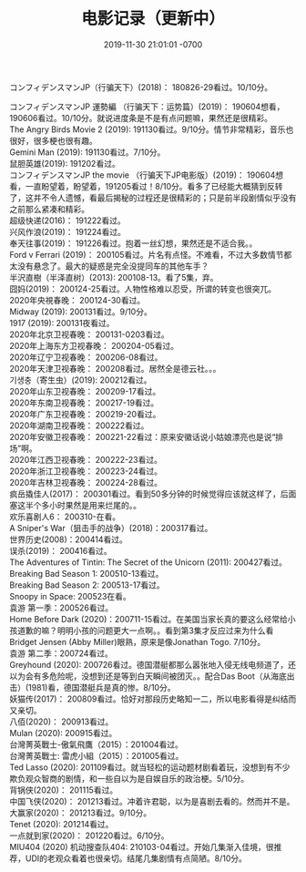 ﻿---
layout: post
title:  "电影记录（更新中）"
date:   2019-11-30 21:01:01 -0700
categories: reviews
---
コンフィデンスマンJP（行骗天下）(2018)： 180826-29看过。10/10分。  
  
コンフィデンスマンJP 運勢編  （行骗天下：运势篇）(2019)： 190604想看，190606看过。10/10分。就说进度条是不是有点问题嘛，果然还是很精彩。   
The Angry Birds Movie 2 (2019): 191130看过。9/10分。情节非常精彩，音乐也很好，很多梗也很有趣。  
Gemini Man (2019): 191130看过。7/10分。  
鼠胆英雄(2019): 191202看过。   
コンフィデンスマンJP the movie （行骗天下JP电影版）(2019)： 190604想看，一直盼望着，盼望着，191205看过！8/10分。看多了已经能大概猜到反转了，这并不令人遗憾，看最后揭秘的过程还是很精彩的；只是前半段剧情似乎没有之前那么紧凑和精彩。  
超级快递(2016)： 191222看过。  
兴风作浪(2019)： 191224看过。  
奉天往事(2019)： 191226看过。抱着一丝幻想，果然还是不适合我。。  
Ford v Ferrari (2019)： 200105看过。片名有点怪。不难看，不过大多数情节都太没有悬念了。最大的疑惑是完全没提同车的其他车手？  
半沢直樹（半泽直树）(2013): 200108-13。看了5集，弃。  
囧妈(2019)： 200124-25看过。人物性格难以忍受，所谓的转变也很突兀。  
2020年央視春晚： 200124-30看过。  
Midway (2019): 200131看过。9/10分。  
1917 (2019): 200131夜看过。  
2020年北京卫视春晚： 200131-0203看过。  
2020年上海东方卫视春晚： 200204-05看过。  
2020年辽宁卫视春晚： 200206-08看过。  
2020年天津卫视春晚： 200208看过。居然全是德云社。。。  
기생충（寄生虫）(2019): 200212看过。  
2020年山东卫视春晚： 200209-17看过。  
2020年东南卫视春晚： 200217-19看过。  
2020年广东卫视春晚： 200219-20看过。  
2020年湖南卫视春晚： 200222看过。  
2020年安徽卫视春晚： 200221-22看过：原来安徽话说小姑娘漂亮也是说“排场”啊。  
2020年江西卫视春晚： 200222-23看过。  
2020年浙江卫视春晚： 200223-24看过。  
2020年吉林卫视春晚： 200224-28看过。  
疯岳撬佳人(2017)： 200301看过。看到50多分钟的时候觉得应该就这样了，后面塞这半个多小时果然是用来烂尾的。。  
欢乐喜剧人6： 200310-在看。  
A Sniper's War（狙击手的战争）(2018)：200317看过。  
世界历史(2008)：200414看过。  
误杀(2019)： 200416看过。  
The Adventures of Tintin: The Secret of the Unicorn (2011): 200427看过。  
Breaking Bad Season 1: 200510-13看过。  
Breaking Bad Season 2: 200513-17看过。  
Snoopy in Space: 200523在看。  
袁游 第一季：200526看过。  
Home Before Dark (2020)：200711-15看过。在美国当家长真的要这么经常给小孩道歉的嘛？明明小孩的问题更大一点啊。。看到第3集才反应过来为什么看Bridget Jensen (Abby Miller)眼熟，原来是像Jonathan Togo. 7/10分。  
袁游 第二季：200724看过。  
Greyhound (2020): 200726看过。德国潜艇都那么嚣张地入侵无线电频道了，还以为会有多危险呢，没想到还是等到白天瞬间被团灭。。配合Das Boot（从海底出击）(1981)看，德国潜艇兵是真的惨。8/10分。  
妖猫传(2017)： 200809看过。恰好对那段历史略知一二，所以电影看得是纠结而又亲切。  
八佰(2020)： 200913看过。  
Mulan (2020): 200915看过。  
台灣菁英戰士-傲氣飛鷹（2015）：201004看过。  
台灣菁英戰士: 雷虎小組（2015）：201005看过。  
Ted Lasso (2020): 201109看过。就当轻松的运动题材剧看着玩，没想到有不少欺负观众智商的剧情，和一些自以为是自娱自乐的政治梗。5/10分。  
背锅侠(2020)： 201115看过。  
中国飞侠(2020)： 201213看过。冲着许君聪，以为是喜剧去看的。然而并不是。  
大赢家(2020)： 201213看过。9/10分。  
Tenet (2020): 201214看过。  
一点就到家(2020)： 201220看过。6/10分。  
MIU404 (2020) 机动搜查队404: 210103-04看过。开始几集渐入佳境，很推荐，UDI的老观众看着也很亲切。结尾几集剧情有点简陋。8/10分。  
